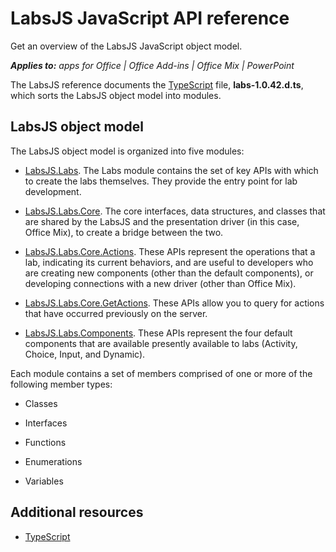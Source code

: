
# LabsJS JavaScript API reference
Get an overview of the LabsJS JavaScript object model.

 _**Applies to:** apps for Office | Office Add-ins | Office Mix | PowerPoint_

The LabsJS reference documents the [TypeScript](http://www.typescriptlang.org/) file, **labs-1.0.42.d.ts**, which sorts the LabsJS object model into modules.

## LabsJS object model

The LabsJS object model is organized into five modules:


- [LabsJS.Labs](https://dev.office.com/reference/add-ins/office-mix/labsjs.labs). The Labs module contains the set of key APIs with which to create the labs themselves. They provide the entry point for lab development.
    
- [LabsJS.Labs.Core](https://dev.office.com/reference/add-ins/office-mix/labsjs.labs.core). The core interfaces, data structures, and classes that are shared by the LabsJS and the presentation driver (in this case, Office Mix), to create a bridge between the two.
    
- [LabsJS.Labs.Core.Actions](https://dev.office.com/reference/add-ins/office-mix/labsjs.labs.core.actions). These APIs represent the operations that a lab, indicating its current behaviors, and are useful to developers who are creating new components (other than the default components), or developing connections with a new driver (other than Office Mix).
    
- [LabsJS.Labs.Core.GetActions](https://dev.office.com/reference/add-ins/office-mix/labsjs.labs.core.getactions). These APIs allow you to query for actions that have occurred previously on the server.
    
- [LabsJS.Labs.Components](https://dev.office.com/reference/add-ins/office-mix/labsjs.labs.components). These APIs represent the four default components that are available presently available to labs (Activity, Choice, Input, and Dynamic).
    
Each module contains a set of members comprised of one or more of the following member types:


- Classes
    
- Interfaces
    
- Functions
    
- Enumerations
    
- Variables
    



## Additional resources



- [TypeScript](http://www.typescriptlang.org/)
    
